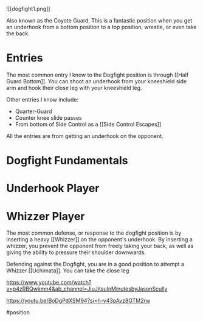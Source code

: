 ![[dogfight1.png]]

Also known as the Coyote Guard. This is a fantastic position when you get an underhook from a bottom position to a top position, wrestle, or even take the back.

# Entries

The most common entry I know to the Dogfight position is through [[Half Guard Bottom]]. You can shoot an underhook from your kneeshield side arm and hook their close leg with your kneeshield leg.

Other entries I know include:

- Quarter-Guard
- Counter knee slide passes
- From bottom of Side Control as a [[Side Control Escapes]]

All the entries are from getting an underhook on the opponent.

# Dogfight Fundamentals



# Underhook Player


# Whizzer Player

The most common defense, or response to the dogfight position is by inserting a heavy [[Whizzer]] on the opponent's underhook. By inserting a whizzer, you prevent the opponent from freely taking your back, as well as giving the ability to pressure their shoulder downwards.

Defending against the Dogfight, you are in a good position to attempt a Whizzer [[Uchimata]]. You can take the close leg 

https://www.youtube.com/watch?v=p4zRBQwkmn4&ab_channel=JiuJitsuInMinutesbyJasonScully

https://youtu.be/BoDgPdXSM94?si=h-v43pAvz8GTM2rw

#position 